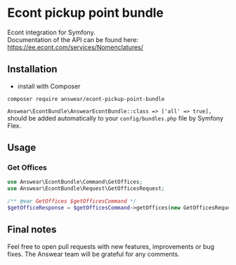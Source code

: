 # Econt pickup point bundle
Econt integration for Symfony.  
Documentation of the API can be found here: https://ee.econt.com/services/Nomenclatures/

## Installation

* install with Composer
```
composer require answear/econt-pickup-point-bundle
```

`Answear\EcontBundle\AnswearEcontBundle::class => ['all' => true],`  
should be added automatically to your `config/bundles.php` file by Symfony Flex.

## Usage

### Get Offices

```php
use Answear\EcontBundle\Command\GetOffices;
use Answear\EcontBundle\Request\GetOfficesRequest;

/** @var GetOffices $getOfficesCommand */
$getOfficeResponse = $getOfficesCommand->getOffices(new GetOfficesRequest());
```


Final notes
------------

Feel free to open pull requests with new features, improvements or bug fixes. The Answear team will be grateful for any comments.

